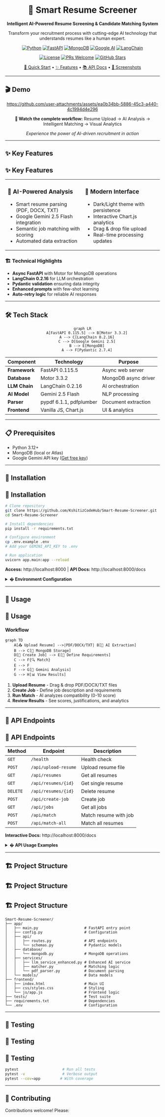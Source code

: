 <div align="center">

# 🎯 Smart Resume Screener

**Intelligent AI-Powered Resume Screening & Candidate Matching System**

Transform your recruitment process with cutting-edge AI technology that understands resumes like a human expert.

[![Python](https://img.shields.io/badge/Python-3.12+-3776AB?style=for-the-badge&logo=python&logoColor=white)](https://www.python.org/downloads/)
[![FastAPI](https://img.shields.io/badge/FastAPI-0.115.5-009688?style=for-the-badge&logo=fastapi&logoColor=white)](https://fastapi.tiangolo.com/)
[![MongoDB](https://img.shields.io/badge/MongoDB-Motor%203.3-47A248?style=for-the-badge&logo=mongodb&logoColor=white)](https://www.mongodb.com/)
[![Google AI](https://img.shields.io/badge/Gemini-2.5%20Flash-4285F4?style=for-the-badge&logo=google&logoColor=white)](https://ai.google.dev/)
[![LangChain](https://img.shields.io/badge/LangChain-0.2.16-121212?style=for-the-badge)](https://www.langchain.com/)

[![License](https://img.shields.io/badge/License-MIT-yellow.svg?style=flat-square)](LICENSE)
[![PRs Welcome](https://img.shields.io/badge/PRs-welcome-brightgreen.svg?style=flat-square)](CONTRIBUTING.md)
[![GitHub Stars](https://img.shields.io/github/stars/KshitizCodeHub/Smart-Resume-Screener?style=social)](https://github.com/KshitizCodeHub/Smart-Resume-Screener/stargazers)

[🚀 Quick Start](#installation) • [✨ Features](#-key-features) • [📚 API Docs](#-api-endpoints) • [🎨 Screenshots](#-demo)

</div>

---

## 🎬 Demo

<div align="center">

https://github.com/user-attachments/assets/ea0b34bb-5886-45c3-a440-4c1994d4e296

**🎥 Watch the complete workflow:** Resume Upload → AI Analysis → Intelligent Matching → Visual Analytics

*Experience the power of AI-driven recruitment in action*

</div>

---

## ✨ Key Features

## ✨ Key Features

<table>
<tr>
<td width="50%">

### 🤖 **AI-Powered Analysis**
- Smart resume parsing (PDF, DOCX, TXT)
- Google Gemini 2.5 Flash integration
- Semantic job matching with scoring
- Automated data extraction

</td>
<td width="50%">

### 🎨 **Modern Interface**
- Dark/Light theme with persistence
- Interactive Chart.js analytics
- Drag & drop file upload
- Real-time processing updates

</td>
</tr>
</table>

### 🏗️ **Technical Highlights**

- **Async FastAPI** with Motor for MongoDB operations
- **LangChain 0.2.16** for LLM orchestration  
- **Pydantic validation** ensuring data integrity
- **Enhanced prompts** with few-shot learning
- **Auto-retry logic** for reliable AI responses

---

## 🛠️ Tech Stack

<div align="center">

```mermaid
graph LR
    A[FastAPI 0.115.5] --> B[Motor 3.3.2]
    A --> C[LangChain 0.2.16]
    C --> D[Google Gemini 2.5]
    B --> E[MongoDB]
    A --> F[Pydantic 2.7.4]
```

</div>

| Component | Technology | Purpose |
|-----------|-----------|---------|
| **Framework** | FastAPI 0.115.5 | Async web server |
| **Database** | Motor 3.3.2 | MongoDB async driver |
| **LLM Chain** | LangChain 0.2.16 | AI orchestration |
| **AI Model** | Gemini 2.5 Flash | NLP processing |
| **Parser** | pypdf 6.1.1, pdfplumber | Document extraction |
| **Frontend** | Vanilla JS, Chart.js | UI & analytics |

---

## 📋 Prerequisites

- Python 3.12+
- MongoDB (local or Atlas)
- Google Gemini API key ([Get free key](https://ai.google.dev/))

---

## 🚀 Installation

## 🚀 Installation

```bash
# Clone repository
git clone https://github.com/KshitizCodeHub/Smart-Resume-Screener.git
cd Smart-Resume-Screener

# Install dependencies
pip install -r requirements.txt

# Configure environment
cp .env.example .env
# Add your GEMINI_API_KEY to .env

# Run application
uvicorn app.main:app --reload
```

**Access:** http://localhost:8000 | **API Docs:** http://localhost:8000/docs

<details>
<summary><b>� Environment Configuration</b></summary>

```env
MONGODB_URL=mongodb://localhost:27017
MONGODB_DB_NAME=resume_screener
GEMINI_API_KEY=your_api_key_here
ALLOWED_ORIGINS=http://localhost:8000
MAX_FILE_SIZE_MB=10
```

</details>

---

## 📖 Usage

## 📖 Usage

### Workflow

```mermaid
graph TD
    A[📤 Upload Resume] -->|PDF/DOCX/TXT| B[🤖 AI Extraction]
    B --> C[💾 MongoDB Storage]
    D[📝 Create Job] --> E[🎯 Define Requirements]
    C --> F{🔍 Match}
    E --> F
    F --> G[🧠 Gemini Analysis]
    G --> H[📊 View Results]
```

1. **Upload Resume** - Drag & drop PDF/DOCX/TXT files
2. **Create Job** - Define job description and requirements
3. **Run Match** - AI analyzes compatibility (0-10 score)
4. **Review Results** - See scores, justifications, and analytics

---

## 🔌 API Endpoints

## 🔌 API Endpoints

| Method | Endpoint | Description |
|--------|----------|-------------|
| `GET` | `/health` | Health check |
| `POST` | `/api/upload-resume` | Upload resume file |
| `GET` | `/api/resumes` | Get all resumes |
| `GET` | `/api/resumes/{id}` | Get single resume |
| `DELETE` | `/api/resumes/{id}` | Delete resume |
| `POST` | `/api/create-job` | Create job |
| `GET` | `/api/jobs` | Get all jobs |
| `POST` | `/api/match` | Match resume with job |
| `POST` | `/api/match-all` | Match all resumes |

**Interactive Docs:** http://localhost:8000/docs

<details>
<summary><b>� API Usage Examples</b></summary>

**Upload Resume:**
```bash
curl -X POST "http://localhost:8000/api/upload-resume" \
  -F "file=@resume.pdf"
```

**Match Resume:**
```bash
curl -X POST "http://localhost:8000/api/match" \
  -H "Content-Type: application/json" \
  -d '{"resume_id": "...", "job_id": "..."}'
```

</details>

---

## 🏗️ Project Structure

## 🏗️ Project Structure

## 🏗️ Project Structure

```
Smart-Resume-Screener/
├── app/
│   ├── main.py                     # FastAPI entry point
│   ├── config.py                   # Configuration
│   ├── api/
│   │   ├── routes.py               # API endpoints
│   │   └── schemas.py              # Pydantic models
│   ├── database/
│   │   └── mongodb.py              # MongoDB operations
│   ├── services/
│   │   ├── llm_service_enhanced.py # Enhanced AI service
│   │   ├── matcher.py              # Matching logic
│   │   └── pdf_parser.py           # Document parsing
│   └── models/                     # Data models
├── frontend/
│   ├── index.html                  # Main UI
│   ├── css/styles.css              # Styling
│   └── js/app.js                   # Frontend logic
├── tests/                          # Test suite
├── requirements.txt                # Dependencies
└── .env                            # Configuration
```

---

## 🧪 Testing

## 🧪 Testing

## 🧪 Testing

```bash
pytest                    # Run all tests
pytest -v                 # Verbose output
pytest --cov=app         # With coverage
```

---

## 🤝 Contributing

Contributions welcome! Please:
